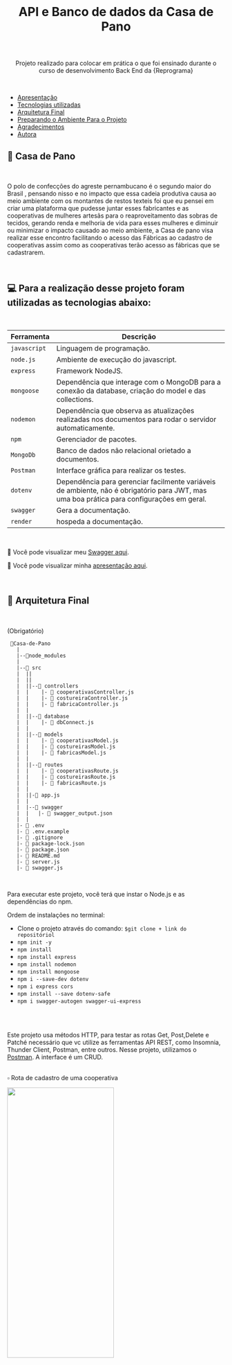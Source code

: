 <h1 align="center">
    <br>
    <p align="center"> API e Banco de dados da Casa de Pano <p>
</h1></br>

<p align="center"> Projeto realizado para colocar em prática o que foi ensinado durante o curso de desenvolvimento Back End da {Reprograma}</p>
</h1></br>


<!--ts-->
- [Apresentação](#-Apresentação)
- [Tecnologias utilizadas](#-Tecnologias-Que-Vamos-Usar)
- [Arquitetura Final](#-Arquitetura-Final)
- [Preparando o Ambiente Para o Projeto](#-Preparando-o-Ambiente-Para-o-Projeto)
- [Agradecimentos](#-Agradecimentos)
- [Autora](#-Autora)


<!--te-->

## :dress:  Casa de Pano
</br>

O polo de confecções do agreste pernambucano é o segundo maior do Brasil , pensando nisso e no impacto que essa cadeia produtiva causa ao meio ambiente com os montantes de restos texteis foi que eu pensei em criar uma plataforma que pudesse juntar esses fabricantes e as cooperativas de mulheres artesãs para o reaproveitamento das sobras de tecidos, gerando renda e melhoria de vida para esses mulheres e diminuir ou minimizar o impacto causado ao meio ambiente,  a Casa de pano visa realizar esse encontro facilitando o acesso das Fábricas ao cadastro de cooperativas assim como as cooperativas terão acesso as fábricas que se cadastrarem.



</br>

## 💻 Para a realização desse projeto foram utilizadas as tecnologias abaixo:

</br>

| Ferramenta | Descrição |
| --- | --- |
| `javascript` | Linguagem de programação. |
| `node.js`    | Ambiente de execução do javascript.|
| `express`    | Framework NodeJS. |
| `mongoose`   | Dependência que interage com o MongoDB para a conexão da database, criação do model e das collections.|
| `nodemon`    | Dependência que observa as atualizações realizadas nos documentos para rodar o servidor automaticamente.|
| `npm`        | Gerenciador de pacotes.|
| `MongoDb`    | Banco de dados não relacional orietado a documentos.|
| `Postman` | Interface gráfica para realizar os testes.|
| `dotenv`| Dependência  para gerenciar facilmente variáveis de ambiente, não é obrigatório para JWT, mas uma boa prática para configurações em geral.|
| `swagger`| Gera a documentação.|
| `render`| hospeda a documentação.|

</br>

📄 Você pode visualizar meu [Swagger aqui]().
</br>


📄 Você pode visualizar minha [apresentação aqui]().

</br>


##  📁 Arquitetura Final

</br>

(Obrigatório)
```
 📁Casa-de-Pano
   |
   |--📁node_modules
   |
   |--📁 src
   |  ||
   |  ||
   |  ||--📁 controllers
   |  |    |- 📄 cooperativasController.js
   |  |    |- 📄 costureiraController.js
   |  |    |- 📄 fabricaController.js
   |  |
   |  ||--📁 database
   |  |    |- 📄 dbConnect.js
   |  |
   |  ||--📁 models
   |  |    |- 📄 cooperativasModel.js
   |  |    |- 📄 costureirasModel.js
   |  |    |- 📄 fabricasModel.js
   |  |
   |  ||--📁 routes
   |  |    |- 📄 cooperativasRoute.js
   |  |    |- 📄 costureirasRoute.js
   |  |    |- 📄 fabricasRoute.js
   |  |
   |  ||-📄 app.js
   |  |
   |  |--📁 swagger
   |  |   |- 📄 swagger_output.json
   |  |
   |- 📄 .env
   |- 📄 .env.example
   |- 📄 .gitignore
   |- 📄 package-lock.json
   |- 📄 package.json
   |- 📄 README.md
   |- 📄 server.js
   |- 📄 swagger.js

```
</br>

Para executar este projeto, você terá que  instar o Node.js e as dependências do npm.

Ordem de instalações no terminal:

- Clone o projeto através do comando:
`$git clone + link do repositóriol`
- `npm init -y`
- `npm install `
- `npm install express `
- `npm install nodemon `
- `npm install mongoose `
- `npm i --save-dev dotenv`
- `npm i express cors` 
- `npm install --save dotenv-safe`
- `npm i swagger-autogen swagger-ui-express`


</br>
<br>

Este projeto usa métodos HTTP, para testar as rotas Get, Post,Delete e Patché necessário que vc utilize as ferramentas API REST, como Insomnia, Thunder Client, Postman, entre outros. Nesse projeto, utilizamos o [Postman](https://www.postman.com/downloads/). A interface é um CRUD.
<br>
<br>

▫️ Rota de cadastro de uma cooperativa
<br>

<img src= "https://i.ibb.co/ym2j5T3/rota-post.png" width="70%" height="40%"/>
</p>

<br>

▫️ Rota que retorna todas as cooperativas cadastradas
<br>

<img src= "https://i.ibb.co/9T4vK1q/get-all.png" width="70%" height="40%"/>
</p>

<br>

▫️ Rota que retorna cooperativa por ID
<br>

<img src= "https://i.ibb.co/gm4m4gx/get-id.png" width="70%" height="40%"/>
</p>

<br>

▫️ Rota que altera algum dado da cooperativa
<br>

<img src= "https://i.ibb.co/RzHC1hj/rota-patch.png" width="70%" height="40%"/>
</p>

▫️ Rota que deleta a cooperativa
<br>

<img src= "https://i.ibb.co/X41XbwT/rota-delete.png" width="70%" height="40%"/>
</p>

<br>

## :heart: Agradecimentos
</br>
Estes últimos quatro meses foram muito importantes para mim, durante todo o curso passei por momentos de dificuldades entretanto nunca me senti sozinha ou desamparada, mesmo de longe fui acolhida, respeitada, valorizada, vista como alguém que nem eu reconhecia mais. Este projeto é a concretização de um sonho que nasceu das minha necessidade de mudar, de crescer, eu tenho muito a agradecer a todas as mulheres maravilhosas da turma ON19 que estiveram comigo, principalmente a Roberta,Sky,Shirlene, Cibelle, Beatriz, Elvira e Lilia, vocês seguraram a minha mão e disseram, a gente vai chegar juntas. Quero agradecer muito a todas as professoras, que me deram força, acreditaram no meu potencial , mesmo naqueles momentos em que tudo estava completamente nebulozo,e em especial a Suzik e Gaia. Meu carinho especial por este projeto que incentiva mulheres a acreditarem que a tecnologia também nos pertence. Amo todas vocês! 
</br>

## :dog: Autora
<p align="center">
<a href="https://ibb.co/5BB4B1W"><img src="https://i.ibb.co/5BB4B1W/Whats-App-Image-2022-12-14-at-10-02-41.jpg" alt="Whats-App-Image-2022-12-14-at-10-02-41" border="0"></a>
<p align="center"></p>

## Contato

[LinkedIn](https://www.linkedin.com/in/luciana-de-s%C3%A1-1ab75751/)

<p align="center">
<img src="https://user-images.githubusercontent.com/84551213/171416454-ab93ab7f-e5a0-4276-81ec-4f5cb79dff31.png" alt="logo da reprograma" border="0" width = "200" /> <p align="center"></p>
